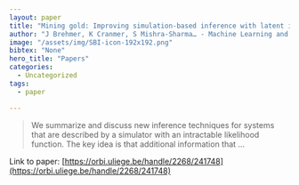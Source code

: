 ```yaml
---
layout: paper
title: "Mining gold: Improving simulation-based inference with latent information"
author: "J Brehmer, K Cranmer, S Mishra-Sharma… - Machine Learning and …, 2019 - orbi.uliege.be"
image: "/assets/img/SBI-icon-192x192.png"
bibtex: "None"
hero_title: "Papers"
categories:
  - Uncategorized
tags:
  - paper

---
```

>We summarize and discuss new inference techniques for systems that are described by a simulator with an intractable likelihood function. The key idea is that additional information that …

Link to paper: [https://orbi.uliege.be/handle/2268/241748](https://orbi.uliege.be/handle/2268/241748)


